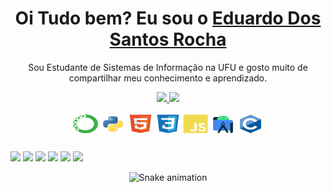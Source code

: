 

<div>
   
   <h1 align="center">
    Oi Tudo bem? Eu sou o 
    <a href="https://www.linkedin.com/in/eduardo-santos-b69414242/">Eduardo Dos Santos Rocha </a>
  </h1>
  
  <p align="center">
    Sou Estudante de Sistemas de Informação na UFU e gosto muito de compartilhar meu conhecimento e aprendizado.
      
  </p>
  
  
</div>

<div align="center">
  <a href="https://github.com/duribeiro">
    <img height="150em" src="https://github-readme-stats.vercel.app/api?username=EduardodosSantosRocha2&count_private=true&include_all_commits=true&show_icons=true&theme=dracula&hide_border=false&show_owner=true"/>
    <img height="150em" src="https://github-readme-stats.vercel.app/api/top-langs/?username=EduardodosSantosRocha2&theme=dracula&hide_border=false&&layout=compact"/>
  </a>
</div>
  
</div>



<div align="center" style="display: inline_block"><br>
 
  <img align="center" alt="Rafa-pyton2" height="30" width="40" src="https://raw.githubusercontent.com/devicons/devicon/1119b9f84c0290e0f0b38982099a2bd027a48bf1/icons/anaconda/anaconda-original.svg">

  
  <img align="center" alt="Rafa-Python" height="30" width="40" src="https://raw.githubusercontent.com/devicons/devicon/master/icons/python/python-original.svg">
  <img align="center" alt="Rafa-HTML" height="30" width="40" src="https://raw.githubusercontent.com/devicons/devicon/master/icons/html5/html5-original.svg">
   <img align="center" alt="Rafa-CSS" height="30" width="40" src="https://raw.githubusercontent.com/devicons/devicon/master/icons/css3/css3-original.svg">
  <img align="center" alt="Rafa-Js" height="30" width="40" src="https://raw.githubusercontent.com/devicons/devicon/master/icons/javascript/javascript-plain.svg">

  <img align="center" alt="Rafa-android" height="30" width="40" src="https://raw.githubusercontent.com/devicons/devicon/1119b9f84c0290e0f0b38982099a2bd027a48bf1/icons/androidstudio/androidstudio-original.svg">
  
  <img align="center" alt="Rafa-c" height="30" width="40" src="https://raw.githubusercontent.com/devicons/devicon/1119b9f84c0290e0f0b38982099a2bd027a48bf1/icons/c/c-original.svg">
 
</div>
  
  ##
 
<div> 
  <a href="https://www.youtube.com/channel/UCfu-7qaH6p1aWz4ybl4ISvA" target="_blank"></a>
  <a href="https://instagram.com/rafaballerini" target="_blank"><img src="https://img.shields.io/badge/-Instagram-%23E4405F?style=for-the-badge&logo=instagram&logoColor=white" target="_blank"></a>
 	<a href="https://www.twitch.tv/frangofritohjd" target="_blank"><img src="https://img.shields.io/badge/Twitch-9146FF?style=for-the-badge&logo=twitch&logoColor=white" target="_blank"></a>
 <a href="#" target="_blank"><img src="https://img.shields.io/badge/Discord-7289DA?style=for-the-badge&logo=discord&logoColor=white" target="_blank"></a> 
  <a href = "eduardo.rocha@ufu.br"><img src="https://img.shields.io/badge/-Gmail-%23333?style=for-the-badge&logo=gmail&logoColor=white" target="_blank"></a>
  <a href="https://www.linkedin.com/in/eduardo-santos-b69414242/" target="_blank"><img src="https://img.shields.io/badge/-LinkedIn-%230077B5?style=for-the-badge&logo=linkedin&logoColor=white" target="_blank"></a> 
  
<img src="https://media.tenor.com/E_Vb-uVd4oMAAAAM/naruto-rocklee.gif" target="_blank">
  
<div align="center">

  
</div>
   
   
  
</div>

<div align="center">

  ![Snake animation](https://github.com/EduardodosSantosRocha2/EduardodosSantosRocha2/blob/output/github-contribution-grid-snake.svg)
  
</div>
